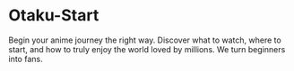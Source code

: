# Otaku-Start
Begin your anime journey the right way. Discover what to watch, where to start, and how to truly enjoy the world loved by millions. We turn beginners into fans.
